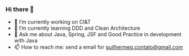 ### Hi there 👋

- 🔭 I’m currently working on CI&T
- 🌱 I’m currently learning DDD and Clean Architecture
- 💬 Ask me about Java, Spring, JSF and Good Practice in development with Java
- 📫 How to reach me: send a email for guilhermeg.contato@gmail.com
